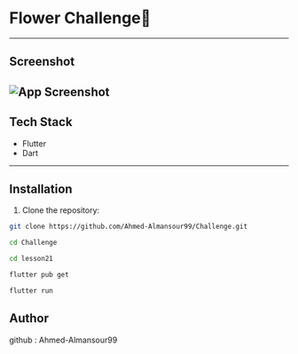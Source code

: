 # Flower Challenge🌻
---
## Screenshot
![App Screenshot](podkes_app/assets/screenshots/1.png)
---
## Tech Stack
- Flutter
- Dart
---
## Installation
1. Clone the repository:
```bash
git clone https://github.com/Ahmed-Almansour99/Challenge.git

cd Challenge

cd lesson21

flutter pub get

flutter run
```
## Author

github : Ahmed-Almansour99
 

